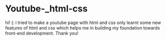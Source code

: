 # Youtube-_html-css
hi! (: i tried to make a youtube page with html and css only 
learnt some new features of html and css which helps me in building my foundation towards front-end development.
Thank you!
